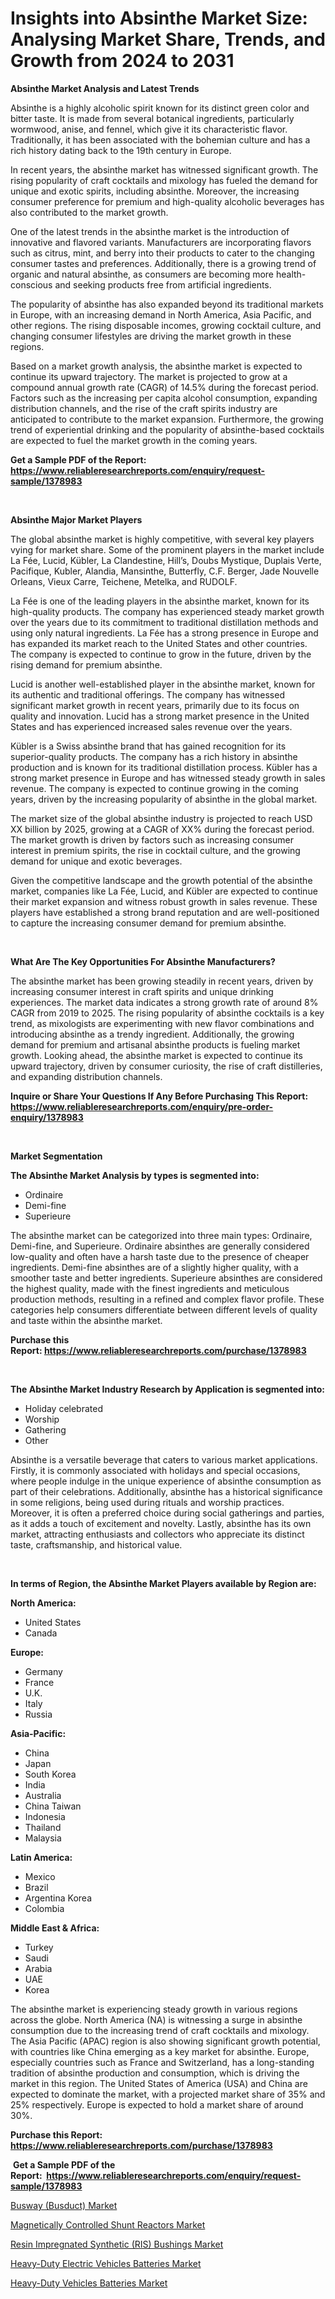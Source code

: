 <p><h1>Insights into Absinthe Market Size: Analysing Market Share, Trends, and Growth from 2024 to 2031</h1></p><p><strong>Absinthe Market Analysis and Latest Trends</strong></p>
<p><p>Absinthe is a highly alcoholic spirit known for its distinct green color and bitter taste. It is made from several botanical ingredients, particularly wormwood, anise, and fennel, which give it its characteristic flavor. Traditionally, it has been associated with the bohemian culture and has a rich history dating back to the 19th century in Europe.</p><p>In recent years, the absinthe market has witnessed significant growth. The rising popularity of craft cocktails and mixology has fueled the demand for unique and exotic spirits, including absinthe. Moreover, the increasing consumer preference for premium and high-quality alcoholic beverages has also contributed to the market growth.</p><p>One of the latest trends in the absinthe market is the introduction of innovative and flavored variants. Manufacturers are incorporating flavors such as citrus, mint, and berry into their products to cater to the changing consumer tastes and preferences. Additionally, there is a growing trend of organic and natural absinthe, as consumers are becoming more health-conscious and seeking products free from artificial ingredients.</p><p>The popularity of absinthe has also expanded beyond its traditional markets in Europe, with an increasing demand in North America, Asia Pacific, and other regions. The rising disposable incomes, growing cocktail culture, and changing consumer lifestyles are driving the market growth in these regions.</p><p>Based on a market growth analysis, the absinthe market is expected to continue its upward trajectory. The market is projected to grow at a compound annual growth rate (CAGR) of 14.5% during the forecast period. Factors such as the increasing per capita alcohol consumption, expanding distribution channels, and the rise of the craft spirits industry are anticipated to contribute to the market expansion. Furthermore, the growing trend of experiential drinking and the popularity of absinthe-based cocktails are expected to fuel the market growth in the coming years.</p></p>
<p><strong>Get a Sample PDF of the Report:&nbsp; <a href="https://www.reliableresearchreports.com/enquiry/request-sample/1378983">https://www.reliableresearchreports.com/enquiry/request-sample/1378983</a></strong></p>
<p>&nbsp;</p>
<p><strong>Absinthe Major Market Players</strong></p>
<p><p>The global absinthe market is highly competitive, with several key players vying for market share. Some of the prominent players in the market include La Fée, Lucid, Kübler, La Clandestine, Hill’s, Doubs Mystique, Duplais Verte, Pacifique, Kubler, Alandia, Mansinthe, Butterfly, C.F. Berger, Jade Nouvelle Orleans, Vieux Carre, Teichene, Metelka, and RUDOLF.</p><p>La Fée is one of the leading players in the absinthe market, known for its high-quality products. The company has experienced steady market growth over the years due to its commitment to traditional distillation methods and using only natural ingredients. La Fée has a strong presence in Europe and has expanded its market reach to the United States and other countries. The company is expected to continue to grow in the future, driven by the rising demand for premium absinthe.</p><p>Lucid is another well-established player in the absinthe market, known for its authentic and traditional offerings. The company has witnessed significant market growth in recent years, primarily due to its focus on quality and innovation. Lucid has a strong market presence in the United States and has experienced increased sales revenue over the years.</p><p>Kübler is a Swiss absinthe brand that has gained recognition for its superior-quality products. The company has a rich history in absinthe production and is known for its traditional distillation process. Kübler has a strong market presence in Europe and has witnessed steady growth in sales revenue. The company is expected to continue growing in the coming years, driven by the increasing popularity of absinthe in the global market.</p><p>The market size of the global absinthe industry is projected to reach USD XX billion by 2025, growing at a CAGR of XX% during the forecast period. The market growth is driven by factors such as increasing consumer interest in premium spirits, the rise in cocktail culture, and the growing demand for unique and exotic beverages.</p><p>Given the competitive landscape and the growth potential of the absinthe market, companies like La Fée, Lucid, and Kübler are expected to continue their market expansion and witness robust growth in sales revenue. These players have established a strong brand reputation and are well-positioned to capture the increasing consumer demand for premium absinthe.</p></p>
<p>&nbsp;</p>
<p><strong>What Are The Key Opportunities For Absinthe Manufacturers?</strong></p>
<p><p>The absinthe market has been growing steadily in recent years, driven by increasing consumer interest in craft spirits and unique drinking experiences. The market data indicates a strong growth rate of around 8% CAGR from 2019 to 2025. The rising popularity of absinthe cocktails is a key trend, as mixologists are experimenting with new flavor combinations and introducing absinthe as a trendy ingredient. Additionally, the growing demand for premium and artisanal absinthe products is fueling market growth. Looking ahead, the absinthe market is expected to continue its upward trajectory, driven by consumer curiosity, the rise of craft distilleries, and expanding distribution channels.</p></p>
<p><strong>Inquire or Share Your Questions If Any Before Purchasing This Report: <a href="https://www.reliableresearchreports.com/enquiry/pre-order-enquiry/1378983">https://www.reliableresearchreports.com/enquiry/pre-order-enquiry/1378983</a></strong></p>
<p>&nbsp;</p>
<p><strong>Market Segmentation</strong></p>
<p><strong>The Absinthe Market Analysis by types is segmented into:</strong></p>
<p><ul><li>Ordinaire</li><li>Demi-fine</li><li>Superieure</li></ul></p>
<p><p>The absinthe market can be categorized into three main types: Ordinaire, Demi-fine, and Superieure. Ordinaire absinthes are generally considered low-quality and often have a harsh taste due to the presence of cheaper ingredients. Demi-fine absinthes are of a slightly higher quality, with a smoother taste and better ingredients. Superieure absinthes are considered the highest quality, made with the finest ingredients and meticulous production methods, resulting in a refined and complex flavor profile. These categories help consumers differentiate between different levels of quality and taste within the absinthe market.</p></p>
<p><strong>Purchase this Report:&nbsp;<a href="https://www.reliableresearchreports.com/purchase/1378983">https://www.reliableresearchreports.com/purchase/1378983</a></strong></p>
<p>&nbsp;</p>
<p><strong>The Absinthe Market Industry Research by Application is segmented into:</strong></p>
<p><ul><li>Holiday celebrated</li><li>Worship</li><li>Gathering</li><li>Other</li></ul></p>
<p><p>Absinthe is a versatile beverage that caters to various market applications. Firstly, it is commonly associated with holidays and special occasions, where people indulge in the unique experience of absinthe consumption as part of their celebrations. Additionally, absinthe has a historical significance in some religions, being used during rituals and worship practices. Moreover, it is often a preferred choice during social gatherings and parties, as it adds a touch of excitement and novelty. Lastly, absinthe has its own market, attracting enthusiasts and collectors who appreciate its distinct taste, craftsmanship, and historical value.</p></p>
<p>&nbsp;</p>
<p><strong>In terms of Region, the Absinthe Market Players available by Region are:</strong></p>
<p>
    <p> <strong> North America: </strong>
        <ul>
            <li>United States</li>
            <li>Canada</li>
        </ul>
        </p> 
    <p> <strong> Europe: </strong>
        <ul>
            <li>Germany</li>
            <li>France</li>
            <li>U.K.</li>
            <li>Italy</li>
            <li>Russia</li>
        </ul>
        </p> 
    <p> <strong> Asia-Pacific: </strong>
        <ul>
            <li>China</li>
            <li>Japan</li>
            <li>South Korea</li>
            <li>India</li>
            <li>Australia</li>
            <li>China Taiwan</li>
            <li>Indonesia</li>
            <li>Thailand</li>
            <li>Malaysia</li>
        </ul>
        </p> 
    <p> <strong> Latin America: </strong>
        <ul>
            <li>Mexico</li>
            <li>Brazil</li>
            <li>Argentina Korea</li>
            <li>Colombia</li>
        </ul>
        </p> 
    <p> <strong> Middle East & Africa: </strong>
        <ul>
            <li>Turkey</li>
            <li>Saudi</li>
            <li>Arabia</li>
            <li>UAE</li>
            <li>Korea</li>
        </ul>
    </p>
    </p>
<p><p>The absinthe market is experiencing steady growth in various regions across the globe. North America (NA) is witnessing a surge in absinthe consumption due to the increasing trend of craft cocktails and mixology. The Asia Pacific (APAC) region is also showing significant growth potential, with countries like China emerging as a key market for absinthe. Europe, especially countries such as France and Switzerland, has a long-standing tradition of absinthe production and consumption, which is driving the market in this region. The United States of America (USA) and China are expected to dominate the market, with a projected market share of 35% and 25% respectively. Europe is expected to hold a market share of around 30%.</p></p>
<p><strong>Purchase this Report: <a href="https://www.reliableresearchreports.com/purchase/1378983">https://www.reliableresearchreports.com/purchase/1378983</a></strong></p>
<p>&nbsp;<strong>Get a Sample PDF of the Report:&nbsp;&nbsp;<a href="https://www.reliableresearchreports.com/enquiry/request-sample/1378983">https://www.reliableresearchreports.com/enquiry/request-sample/1378983</a></strong></p>
<p><strong></strong></p>
<p><p><a href="https://github.com/lilstefpacute/Market-Research-Report-List-2/blob/main/busway-busduct-market.md">Busway (Busduct) Market</a></p><p><a href="https://github.com/rexevange/Market-Research-Report-List-2/blob/main/magnetically-controlled-shunt-reactors-market.md">Magnetically Controlled Shunt Reactors Market</a></p><p><a href="https://github.com/santosh758595/Market-Research-Report-List-2/blob/main/resin-impregnated-synthetic-ris-bushings-market.md">Resin Impregnated Synthetic (RIS) Bushings Market</a></p><p><a href="https://github.com/AKSHATREPORTPRIME/Market-Research-Report-List-2/blob/main/heavy-duty-electric-vehicles-batteries-market.md">Heavy-Duty Electric Vehicles Batteries Market</a></p><p><a href="https://github.com/Chiragrp26/Market-Research-Report-List-2/blob/main/heavy-duty-vehicles-batteries-market.md">Heavy-Duty Vehicles Batteries Market</a></p></p>